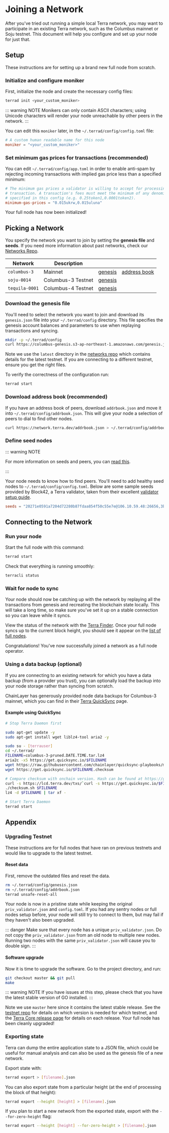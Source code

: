 # Joining a Network

After you've tried out running a simple local Terra network, you may want to participate in an existing Terra network, such as the Columbus mainnet or Soju testnet. This document will help you configure and set up your node for just that.

## Setup

These instructions are for setting up a brand new full node from scratch.

### Initialize and configure moniker

First, initialize the node and create the necessary config files:

```bash
terrad init <your_custom_moniker>
```

::: warning NOTE
Monikers can only contain ASCII characters; using Unicode characters will render your node unreachable by other peers in the network.
:::

You can edit this `moniker` later, in the `~/.terrad/config/config.toml` file:

```toml
# A custom human readable name for this node
moniker = "<your_custom_moniker>"
```

### Set minimum gas prices for transactions (recommended)

You can edit `~/.terrad/config/app.toml` in order to enable anti-spam by rejecting incoming transactions with implied gas price less than a specified minimum:

```toml
# The minimum gas prices a validator is willing to accept for processing a
# transaction. A transaction's fees must meet the minimum of any denomination
# specified in this config (e.g. 0.25token1,0.0001token2).
minimum-gas-prices = "0.015ukrw,0.015uluna"
```

Your full node has now been initialized!

## Picking a Network

You specify the network you want to join by setting the **genesis file** and **seeds**. If you need more information about past networks, check our [Networks Repo](https://github.com/terra-project/networks).

| Network        | Description        |                                                                                                      |                                                         |
| -------------- | ------------------ | ---------------------------------------------------------------------------------------------------- | ------------------------------------------------------- |
| `columbus-3`   | Mainnet            | [genesis](https://columbus-genesis.s3-ap-northeast-1.amazonaws.com/genesis.json)                     | [address book](https://network.terra.dev/addrbook.json) |
| `soju-0014`    | Columbus-3 Testnet | [genesis](https://raw.githubusercontent.com/terra-project/networks/master/soju-0014/genesis.json)    |                                                         |
| `tequila-0001` | Columbus-4 Testnet | [genesis](https://raw.githubusercontent.com/terra-project/networks/master/tequila-0001/genesis.json) |                                                         |

### Download the genesis file

You'll need to select the network you want to join and download its `genesis.json` file into your `~/.terrad/config` directory. This file specifies the genesis account balances and parameters to use when replaying transactions and syncing.

```bash
mkdir -p ~/.terrad/config
curl https://columbus-genesis.s3-ap-northeast-1.amazonaws.com/genesis.json > ~/.terrad/config/genesis.json
```

Note we use the `latest` directory in the [networks repo](https://github.com/terra-project/networks) which contains details for the latest testnet. If you are connecting to a different testnet, ensure you get the right files.

To verify the correctness of the configuration run:

```bash
terrad start
```

### Download address book (recommended)

If you have an address book of peers, download `addrbook.json` and move it into `~/.terrad/config/addrbook.json`. This will give your node a selection of peers to dial to find other nodes.

```bash
curl https://network.terra.dev/addrbook.json > ~/.terrad/config/addrbook.json
```

### Define seed nodes

::: warning NOTE

For more information on seeds and peers, you can [read this](https://github.com/tendermint/tendermint/blob/master/docs/tendermint-core/using-tendermint.md#peers).

:::

Your node needs to know how to find peers. You'll need to add healthy seed nodes to `~/.terrad/config/config.toml`. Below are some sample seeds provided by Block42, a Terra validator, taken from their excellent [validator setup guide](https://medium.com/block42-blockchain-company/how-to-setup-a-terra-luna-validator-node-860d8ea7aea2).

```toml
seeds = "20271e0591a7204d72280b87fdaa854f50c55e7e@106.10.59.48:26656,3b1c85b86528d10acc5475cb2c874714a69fde1e@110.234.23.153:26656,49333a4cb195d570ea244dab675a38abf97011d2@13.113.103.57:26656,7f19128de85ced9b62c3947fd2c2db2064462533@52.68.3.126:26656"
```

## Connecting to the Network

### Run your node

Start the full node with this command:

```bash
terrad start
```

Check that everything is running smoothly:

```bash
terracli status
```

### Wait for node to sync

Your node should now be catching up with the network by replaying all the transactions from genesis and recreating the blockchain state locally. This will take a long time, so make sure you've set it up on a stable connection so you can leave while it syncs.

View the status of the network with the [Terra Finder](https://finder.terra.money). Once your full node syncs up to the current block height, you should see it appear on the [list of full nodes](https://terra.stake.id/).

Congratulations! You've now successfully joined a network as a full node operator.

### Using a data backup (optional)

If you are connecting to an existing network for which you have a data backup (from a provider you trust), you can optionally load the backup into your node storage rather than syncing from scratch.

ChainLayer has generously provided node data backups for Columbus-3 mainnet, which you can find in their [Terra QuickSync](https://terra.quicksync.io/) page.

#### Example using QuickSync

```bash
# Stop Terra Daemon first

sudo apt-get update -y
sudo apt-get install wget liblz4-tool aria2 -y

sudo su - [terrauser]
cd ~/.terrad/
FILENAME=columbus-3-pruned.DATE.TIME.tar.lz4
aria2c -x5 https://get.quicksync.io/$FILENAME
wget https://raw.githubusercontent.com/chainlayer/quicksync-playbooks/master/roles/quicksync/files/checksum.sh
wget https://get.quicksync.io/$FILENAME.checksum

# Compare checksum with onchain version. Hash can be found at https://get.quicksync.io/columbus-3-pruned.DATE.TIME.tar.lz4.hash
curl -s https://lcd.terra.dev/txs/`curl -s https://get.quicksync.io/$FILENAME.hash`|jq -r '.tx.value.memo'|sha512sum -c
./checksum.sh $FILENAME
lz4 -d $FILENAME | tar xf -

# Start Terra Daemon
terrad start
```

## Appendix

### Upgrading Testnet

These instructions are for full nodes that have ran on previous testnets and would like to upgrade to the latest testnet.

#### Reset data

First, remove the outdated files and reset the data.

```bash
rm ~/.terrad/config/genesis.json
rm ~/.terrad/config/addrbook.json
terrad unsafe-reset-all
```

Your node is now in a pristine state while keeping the original `priv_validator.json` and `config.toml`. If you had any sentry nodes or full nodes setup before, your node will still try to connect to them, but may fail if they haven't also been upgraded.

::: danger
Make sure that every node has a unique `priv_validator.json`. Do not copy the `priv_validator.json` from an old node to multiple new nodes. Running two nodes with the same `priv_validator.json` will cause you to double sign.
:::

#### Software upgrade

Now it is time to upgrade the software. Go to the project directory, and run:

```bash
git checkout master && git pull
make
```

::: warning NOTE
If you have issues at this step, please check that you have the latest stable version of GO installed.
:::

Note we use `master` here since it contains the latest stable release. See the [testnet repo](https://github.com/terra-project/networks) for details on which version is needed for which testnet, and the [Terra Core release page](https://github.com/terra-project/core/releases) for details on each release. Your full node has been cleanly upgraded!

### Exporting state

Terra can dump the entire application state to a JSON file, which could be useful for manual analysis and can also be used as the genesis file of a new network.

Export state with:

```bash
terrad export > [filename].json
```

You can also export state from a particular height \(at the end of processing the block of that height\):

```bash
terrad export --height [height] > [filename].json
```

If you plan to start a new network from the exported state, export with the `--for-zero-height` flag:

```bash
terrad export --height [height] --for-zero-height > [filename].json
```
